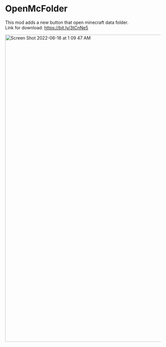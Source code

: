 # OpenMcFolder

This mod adds a new button that open minecraft data folder.                                                        
Link for download: https://bit.ly/3tCnNe5

<img width="990" alt="Screen Shot 2022-06-16 at 1 09 47 AM" src="https://user-images.githubusercontent.com/74398265/173895793-29f99a74-23cf-400f-ae53-291e871bd147.png">
